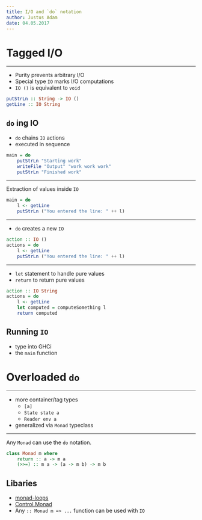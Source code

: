 ```yaml
---
title: I/O and `do` notation
author: Justus Adam
date: 04.05.2017
---
```


# Tagged I/O

---

- Purity prevents arbitrary I/O
- Special type `IO` marks I/O computations
- `IO ()` is equivalent to `void`

```hs
putStrLn :: String -> IO ()
getLine :: IO String
```

## `do` ing IO

- `do` chains `IO` actions
- executed in sequence

```hs
main = do
    putStrLn "Starting work"
    writeFile "Output" "work work work"
    putStrLn "Finished work"
```

---

Extraction of values inside `IO`

```hs
main = do
    l <- getLine
    putStrLn ("You entered the line: " ++ l)
```

---

- `do` creates a new `IO`

```hs
action :: IO ()
actions = do
    l <- getLine
    putStrLn ("You entered the line: " ++ l)    
```

---

- `let` statement to handle pure values
- `return` to return pure values

```hs
action :: IO String
actions = do
    l <- getLine
    let computed = computeSomething l
    return computed
```

## Running `IO`

- type into GHCi
- the `main` function

# Overloaded `do`

---

- more container/tag types
    + `[a]`
    + `State state a`
    + `Reader env a`
- generalized via `Monad` typeclass

---

Any `Monad` can use the `do` notation.

```hs
class Monad m where
    return :: a -> m a
    (>>=) :: m a -> (a -> m b) -> m b
```

## Libaries

- [monad-loops](https://www.stackage.org/haddock/lts-8.13/monad-loops-0.4.3/Control-Monad-Loops.html)
- [Control.Monad](https://www.stackage.org/haddock/lts-8.13/base-4.9.1.0/Control-Monad.html)
- Any `:: Monad m => ...`  function can be used with `IO`
